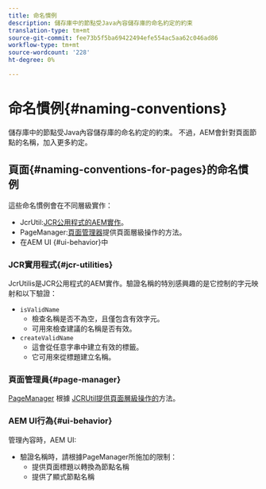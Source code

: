 ```yaml
---
title: 命名慣例
description: 儲存庫中的節點受Java內容儲存庫的命名約定的約束
translation-type: tm+mt
source-git-commit: fee73b5f5ba69422494efe554ac5aa62c046ad86
workflow-type: tm+mt
source-wordcount: '228'
ht-degree: 0%

---
```



# 命名慣例{#naming-conventions}

儲存庫中的節點受Java內容儲存庫的命名約定的約束。 不過，AEM會針對頁面節點的名稱，加入更多約定。

## 頁面{#naming-conventions-for-pages}的命名慣例

這些命名慣例會在不同層級實作：

* JcrUtil:[JCR公用程式的AEM實作](#jcr-utilities)。
* PageManager:[頁面管理器](#page-manager)提供頁面層級操作的方法。
* 在AEM UI {#ui-behavior}中

### JCR實用程式{#jcr-utilities}

[](https://helpx.adobe.com/experience-manager/6-5/sites/developing/using/reference-materials/javadoc/index.html?com/day/cq/commons/jcr/JcrUtil.html) JcrUtilis是JCR公用程式的AEM實作。驗證名稱的特別感興趣的是它控制的字元映射和以下驗證：

* `isValidName`
   * 檢查名稱是否不為空，且僅包含有效字元。
   * 可用來檢查建議的名稱是否有效。
* `createValidName`
   * 這會從任意字串中建立有效的標籤。
   * 它可用來從標題建立名稱。

### 頁面管理員{#page-manager}

[PageManager](https://helpx.adobe.com/experience-manager/6-5/sites/developing/using/reference-materials/javadoc/com/day/cq/wcm/api/PageManager.html) 根據 [JCRUtil提供頁面層級操作的](#jcr-utilities)方法。

### AEM UI行為{#ui-behavior}

管理內容時，AEM UI:

* 驗證名稱時，請根據PageManager所施加的限制：
   * 提供頁面標題以轉換為節點名稱
   * 提供了顯式節點名稱
